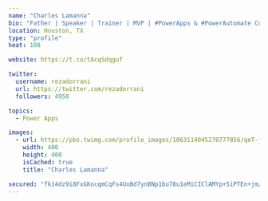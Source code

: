 ```yaml
---
name: "Charles Lamanna"
bio: "Father | Speaker | Trainer | MVP | #PowerApps & #PowerAutomate Community Super User | YouTuber Right-pointing triangle http://youtube.com/c/rezadorrani | Learn - Share - Clockwise rightwards and leftwards open circle arrows"
location: Houston, TX
type: "profile"
heat: 108

website: https://t.co/tAcqSdqguf

twitter:
  username: rezadorrani
  url: https://twitter.com/rezadorrani
  followers: 4950

topics:
  - Power Apps

images:
  - url: https://pbs.twimg.com/profile_images/1063114045270777856/qeT-jpWr_400x400.jpg
    width: 400
    height: 400
    isCached: true
    title: "Charles Lamanna"

secured: "fk14dz9i8FxGKocqmCqFs4UoBd7ynBNp1bu78u1eMiCIClAMYp+5iPTEn+jm/gEpd5onsBYeuvrRWjOKEeUV09rETupx8B5DkMWoAkOL+XxRWjmjTm5sGCIOwBd9jUANBzJcXQBL0WRIzhsJYtyqOQDsdExW7husPPCYPQ5RJ0fmH4VLuYZvwbJCh1L9/1BEM1oaKYZJSEokDYL5Ki6KIuzZ6Ou8uQrRlUMH98mZxBfMJL/iEXC8YN5tWVoH/EjlxAc1nGAw/8UqCYayjQIrA3+JhwV9WjwRey7aOxPCRJ5AtIDJ0be5i3ac5KlHGzTfsEWXleglmQXa5ITGM3tlb9z33AvCJgW7GDF6i7XkKHjwtrMEc95kznGmc5fnZHyUe4qbdhucauEnuwagl7mN8xeJrt8OzXOBZTHc/BXwCOU=;Jbj6PfeQ7OZp3Lts5DijGQ=="
---
```


